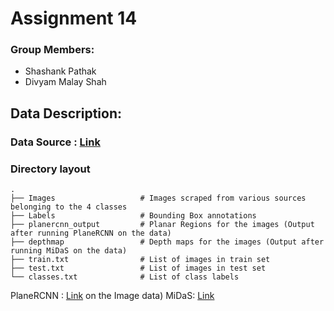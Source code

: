 # Assignment 14

### Group Members:
* Shashank Pathak
* Divyam Malay Shah


## Data Description:

### Data Source : [Link](https://drive.google.com/drive/folders/1_EW9AxnaZap_tZlIO7XSldNAkg_D0czV?usp=sharing)

### Directory layout

    .
    ├── Images                   # Images scraped from various sources belonging to the 4 classes
    ├── Labels                   # Bounding Box annotations 
    ├── planercnn_output         # Planar Regions for the images (Output after running PlaneRCNN on the data)
    ├── depthmap                 # Depth maps for the images (Output after running MiDaS on the data) 
    ├── train.txt                # List of images in train set
    ├── test.txt                 # List of images in test set
    └── classes.txt              # List of class labels

PlaneRCNN : [Link](https://github.com/NVlabs/planercnn) on the Image data)
MiDaS: [Link](https://github.com/intel-isl/MiDaS)
